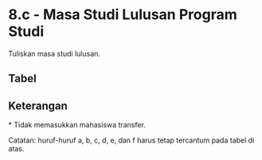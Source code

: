---
---

<script setup>
import { useData } from 'vitepress'
// import Table from '../components/tabel-8c.vue'

const { page } = useData()
</script>

# 8.c - Masa Studi Lulusan Program Studi

Tuliskan masa studi lulusan.

## Tabel

<!-- <Table :data="page.frontmatter.data" /> -->

## Keterangan

\* Tidak memasukkan mahasiswa transfer.

Catatan: huruf-huruf a, b, c, d, e, dan f harus tetap tercantum pada tabel di atas.
